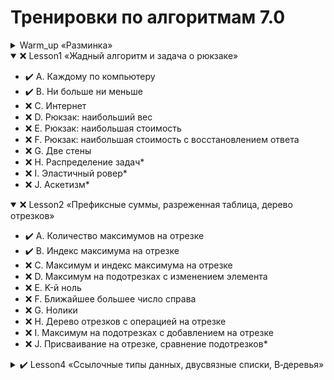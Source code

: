 # Тренировки по алгоритмам 7.0


<details ><summary> Warm_up «Разминка»</summary>

   - ✔️ A. Три единицы подряд
   - ✔️ B. Покупка билетов
   - ✔️ C. Гвоздики
   - ✔️ D. Вывести маршрут максимальной стоимости
   - ✔️ E. Кафе
   - ✔️ F. Хипуй
   - ✔️ G. Родословная: подсчет уровней
   - ✔️ H. Бинарное дерево (вставка, поиск, обход)
   - ✔️ I. Размер поддеревьев  

</details>

<details  open="true"><summary>❌ Lesson1 «Жадный алгоритм и задача о рюкзаке»</summary>

   - ✔️ A. Каждому по компьютеру
   - ✔️ B. Ни больше ни меньше
   - ❌ C. Интернет
   - ❌ D. Рюкзак: наибольший вес
   - ❌ E. Рюкзак: наибольшая стоимость
   - ❌ F. Рюкзак: наибольшая стоимость с восстановлением ответа
   - ❌ G. Две стены
   - ❌ H. Распределение задач*
   - ❌ I. Эластичный ровер*
   - ❌ J. Аскетизм*

</details>

<details open="true"><summary>❌ Lesson2 «Префиксные суммы, разреженная таблица, дерево отрезков»</summary>

   - ✔️ A. Количество максимумов на отрезке
   - ✔️ B. Индекс максимума на отрезке
   - ❌ C. Максимум и индекс максимума на отрезке
   - ❌ D. Максимум на подотрезках с изменением элемента
   - ❌ E. K-й ноль
   - ❌ F. Ближайшее большее число справа
   - ❌ G. Нолики
   - ❌ H. Дерево отрезков с операцией на отрезке
   - ❌ I. Максимум на подотрезках с добавлением на отрезке
   - ❌ J. Присваивание на отрезке, сравнение подотрезков*

</details>

<details><summary>✔️ Lesson4 «Ссылочные типы данных, двусвязные списки, B‑деревья»</summary>

   - ✔️ A. Стек с защитой от ошибок
   - ✔️ B. Очередь с защитой от ошибок
   - ✔️ C. Дек с защитой от ошибок
   - ✔️ D. Переключение между окнами
   - ✔️ E. Слабое звено
   - ✔️ F. Свинки-копилки
   - ✔️ G. Острова
   - ✔️ H. Разрезание графа
   - ✔️ I. Снеговики
   - ✔️ J. Простая река

</details>